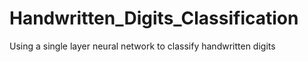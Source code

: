 # Handwritten_Digits_Classification
Using a single layer neural network to classify handwritten digits  
